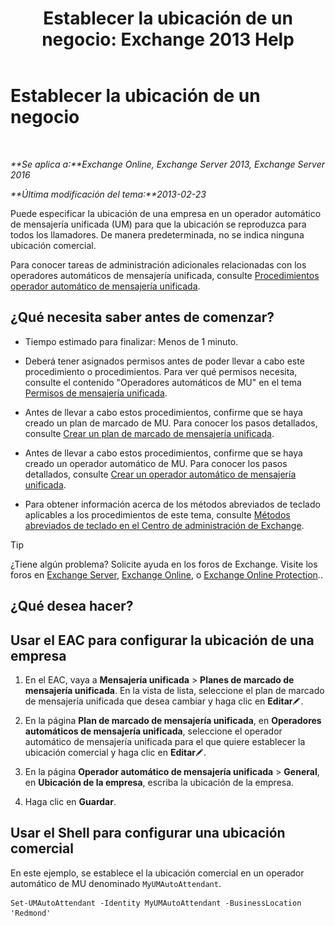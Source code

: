 ﻿---
title: 'Establecer la ubicación de un negocio: Exchange 2013 Help'
TOCTitle: Establecer la ubicación de un negocio
ms:assetid: 19bbc20d-d11e-4e75-9bb4-c5d85cf17fc5
ms:mtpsurl: https://technet.microsoft.com/es-es/library/Ee423540(v=EXCHG.150)
ms:contentKeyID: 52061798
ms.date: 05/22/2018
mtps_version: v=EXCHG.150
ms.translationtype: MT
---

# Establecer la ubicación de un negocio

 

_**Se aplica a:**Exchange Online, Exchange Server 2013, Exchange Server 2016_

_**Última modificación del tema:**2013-02-23_

Puede especificar la ubicación de una empresa en un operador automático de mensajería unificada (UM) para que la ubicación se reproduzca para todos los llamadores. De manera predeterminada, no se indica ninguna ubicación comercial.

Para conocer tareas de administración adicionales relacionadas con los operadores automáticos de mensajería unificada, consulte [Procedimientos operador automático de mensajería unificada](um-auto-attendant-procedures-exchange-2013-help.md).

## ¿Qué necesita saber antes de comenzar?

  - Tiempo estimado para finalizar: Menos de 1 minuto.

  - Deberá tener asignados permisos antes de poder llevar a cabo este procedimiento o procedimientos. Para ver qué permisos necesita, consulte el contenido "Operadores automáticos de MU" en el tema [Permisos de mensajería unificada](unified-messaging-permissions-exchange-2013-help.md).

  - Antes de llevar a cabo estos procedimientos, confirme que se haya creado un plan de marcado de MU. Para conocer los pasos detallados, consulte [Crear un plan de marcado de mensajería unificada](create-a-um-dial-plan-exchange-2013-help.md).

  - Antes de llevar a cabo estos procedimientos, confirme que se haya creado un operador automático de MU. Para conocer los pasos detallados, consulte [Crear un operador automático de mensajería unificada](create-a-um-auto-attendant-exchange-2013-help.md).

  - Para obtener información acerca de los métodos abreviados de teclado aplicables a los procedimientos de este tema, consulte [Métodos abreviados de teclado en el Centro de administración de Exchange](keyboard-shortcuts-in-the-exchange-admin-center-exchange-online-protection-help.md).


> [!TIP]
> ¿Tiene algún problema? Solicite ayuda en los foros de Exchange. Visite los foros en <A href="https://go.microsoft.com/fwlink/p/?linkid=60612">Exchange Server</A>, <A href="https://go.microsoft.com/fwlink/p/?linkid=267542">Exchange Online</A>, o <A href="https://go.microsoft.com/fwlink/p/?linkid=285351">Exchange Online Protection</A>..



## ¿Qué desea hacer?

## Usar el EAC para configurar la ubicación de una empresa

1.  En el EAC, vaya a **Mensajería unificada** \> **Planes de marcado de mensajería unificada**. En la vista de lista, seleccione el plan de marcado de mensajería unificada que desea cambiar y haga clic en **Editar**![Icono Editar](images/Bb124582.6f53ccb2-1f13-4c02-bea0-30690e6ea71d(EXCHG.150).gif "Icono Editar").

2.  En la página **Plan de marcado de mensajería unificada**, en **Operadores automáticos de mensajería unificada**, seleccione el operador automático de mensajería unificada para el que quiere establecer la ubicación comercial y haga clic en **Editar**![Icono Editar](images/Bb124582.6f53ccb2-1f13-4c02-bea0-30690e6ea71d(EXCHG.150).gif "Icono Editar").

3.  En la página **Operador automático de mensajería unificada** \> **General**, en **Ubicación de la empresa**, escriba la ubicación de la empresa.

4.  Haga clic en **Guardar**.

## Usar el Shell para configurar una ubicación comercial

En este ejemplo, se establece el la ubicación comercial en un operador automático de MU denominado `MyUMAutoAttendant`.

    Set-UMAutoAttendant -Identity MyUMAutoAttendant -BusinessLocation 'Redmond'

